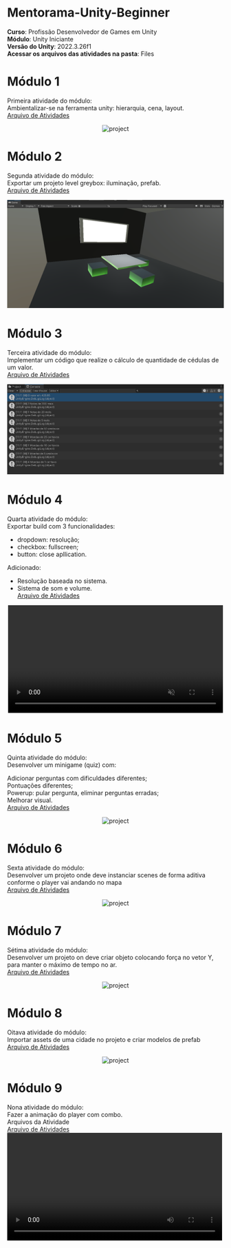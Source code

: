 # Mentorama-Unity-Beginner
**Curso**: Profissão Desenvolvedor de Games em Unity  
**Módulo**: Unity Iniciante  
**Versão do Unity**: 2022.3.26f1  
**Acessar os arquivos das atividades na pasta**: Files  

# Módulo 1
Primeira atividade do módulo:  
Ambientalizar-se na ferramenta unity: hierarquia, cena, layout.  
<a href="https://github.com/franciscodelgaudio/Mentorama-Unity-Beginner/tree/main/Files/Module1">Arquivo de Atividades</a>  
  
<div align="center">
  <img src="https://github.com/user-attachments/assets/df55ca10-ea69-40b8-b069-432d7e199bf6" alt="project" style="max-width: 100%">
</div>


# Módulo 2
Segunda atividade do módulo:  
Exportar um projeto level greybox: iluminação, prefab.  
<a href="https://github.com/franciscodelgaudio/Mentorama-Unity-Beginner/tree/main/Files/Module2">Arquivo de Atividades</a>  
  
<div align="center">
  <img src="https://github.com/franciscodelgaudio/Mentorama-Unity-Beginner/blob/main/Files/Module2/game.png" alt="project" style="max-width: 100%">
</div>


# Módulo 3
Terceira atividade do módulo:  
Implementar um código que realize o cálculo de quantidade de cédulas de um valor.  
<a href="https://github.com/franciscodelgaudio/Mentorama-Unity-Beginner/tree/main/Files/Module3">Arquivo de Atividades</a>  
  
<div align="center">
  <img src="https://github.com/franciscodelgaudio/Mentorama-Unity-Beginner/blob/main/Files/Module3/Console.png" alt="project" style="max-width: 100%; text-align: center;">
</div>


# Módulo 4
Quarta atividade do módulo:  
Exportar build com 3 funcionalidades:  
  
* dropdown: resolução;  
* checkbox: fullscreen;  
* button: close apllication.

Adicionado:  
* Resolução baseada no sistema.  
* Sistema de som e volume.  
<a href="https://github.com/franciscodelgaudio/Mentorama-Unity-Beginner/tree/main/Files/Module4">Arquivo de Atividades</a>
  
<div align="center">
  <video autoplay loop muted src="https://github.com/user-attachments/assets/d3643a43-c715-4a71-ba13-f0d6aa9d8337" alt="project" style="width: 500px; max-width: 100%" >
</div>


# Módulo 5
Quinta atividade do módulo:  
Desenvolver um minigame (quiz) com:  

Adicionar perguntas com dificuldades diferentes;  
Pontuações diferentes;  
Powerup: pular pergunta, eliminar perguntas erradas;  
Melhorar visual.  
<a href="https://github.com/franciscodelgaudio/Mentorama-Unity-Beginner/tree/main/Files/Module5">Arquivo de Atividades</a>  
  
<div align="center">
  <img src="https://github.com/user-attachments/assets/f11f8d4e-de2b-4b5b-a4b5-9f5fb306990b" alt="project" style="max-width: 100%;">
</div>


# Módulo 6
Sexta atividade do módulo:  
Desenvolver um projeto onde deve instanciar scenes de forma aditiva conforme o player vai andando no mapa  
<a href="https://github.com/franciscodelgaudio/Mentorama-Unity-Beginner/tree/main/Files/Module6">Arquivo de Atividades</a>  
  
<div align="center">
  <img src="https://github.com/user-attachments/assets/8a61112c-8380-45c9-876f-2e89067017c5" alt="project" style="max-width: 100%;">
</div>


# Módulo 7
Sétima atividade do módulo:  
Desenvolver um projeto on deve criar objeto colocando força no vetor Y, para manter o máximo de tempo no ar.  
<a href="https://github.com/franciscodelgaudio/Mentorama-Unity-Beginner/tree/main/Files/Module7">Arquivo de Atividades</a>  
  
<div align="center">
  <img src="https://github.com/user-attachments/assets/f67aadd0-8b7a-48ab-8498-9aa25ae52b4d" alt="project" style="max-width: 100%;">
</div>


# Módulo 8
Oitava atividade do módulo:  
Importar assets de uma cidade no projeto e criar modelos de prefab  
<a href="https://github.com/franciscodelgaudio/Mentorama-Unity-Beginner/tree/main/Files/Module8">Arquivo de Atividades</a>  
  
<div align="center">
  <img src="https://github.com/user-attachments/assets/8a9c7b9c-1c8a-4709-9b5d-49c31b33b55f" alt="project" style="max-width: 100%;">
</div>


# Módulo 9
Nona atividade do módulo:  
Fazer a animação do player com combo.  
Arquivos da Atividade  
<a href="https://github.com/franciscodelgaudio/Mentorama-Unity-Beginner/tree/main/Files/Module9">Arquivo de Atividades</a>  
<video src="https://github.com/user-attachments/assets/98b71fb9-40ce-40f7-b990-8bc9a00baded" alt="project" style="width: 500px; max-width:100%">




